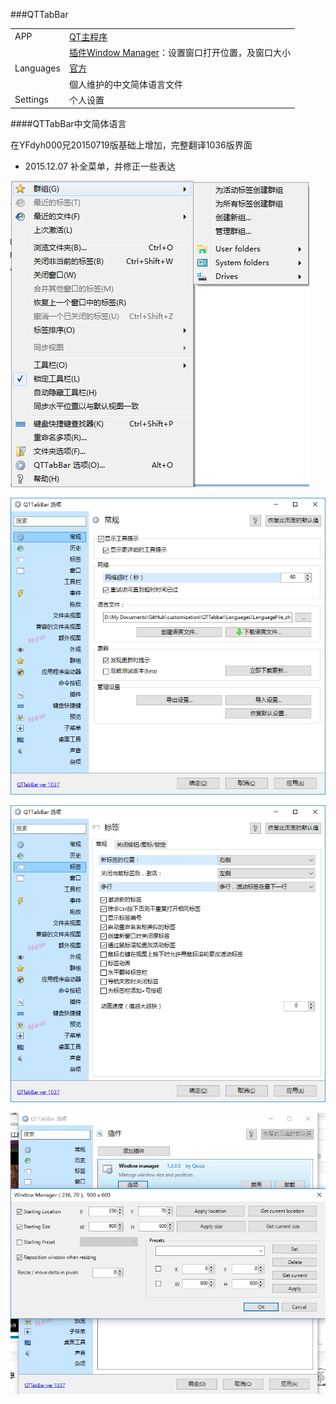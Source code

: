 ###QTTabBar

| | |
| :--- | :--- |
| APP | [QT主程序](http://qttabbar.wikidot.com/)|
| | [插件Window Manager](http://qttabbar.wdfiles.com/local--files/plugins/WindowManager.zip)：设置窗口打开位置，及窗口大小 |
| Languages | [官方](http://qttabbar.wikidot.com/userpages:language-files) |
| | 個人维护的中文简体语言文件 |
| Settings| 个人设置 |

####QTTabBar中文简体语言

在YFdyh000兄20150719版基础上增加，完整翻译1036版界面

- 2015.12.07 补全菜单，并修正一些表达

![](img/qt-1.jpg)

![](img/qt-2.jpg)

![](img/qt-3.jpg)

![](img/qt-4.jpg)